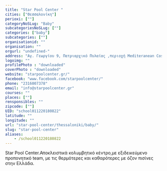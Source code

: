 ```yaml
---
title: "Star Pool Center "
cities: ["Θεσσαλονίκη"]
perioxi: [""]
categoryNoSLug: "Baby"
subcategoriesNoSLug: [""]
categories: ["baby"]
subcategories: [""]
organisationid: ""
organisation: ""
orgurl: "undefined-"
address: "Αγ. Γεωργίου 9, Πατριαρχικό Πυλαίας ,περιοχή Mediteranean Cosmos, 57001 Thessaloníki"
logoimg: ""
profilePhoto : "downloaded"
coverPhoto : "downloaded"
website: "starpoolcenter.gr/"
facebook: "www.facebook.com/starpoolcenter/"
phone: "2316007378"
email: "info@starpoolcenter.gr"
courses: ""
places: [""]
rensponsibles: ""
zipcode: [""]
UID: "school011220180822"
latitude: ""
longitude: ""
url: "star-pool-center/thessaloniki/baby/"
slug: "star-pool-center"
aliases:
    - /school011220180822
---
```



Star Pool Center.Αποκλειστικά κολυμβητικό κέντρο,με εξιδεικεύμενο προπονητικό team, με τις θερμότερες και καθαρότερες με όζον πισίνες στην Ελλάδα.

